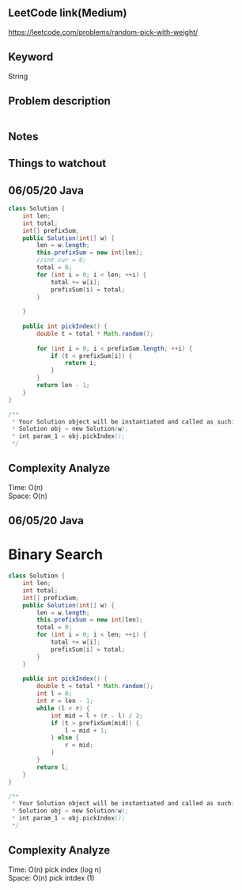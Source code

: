 ## LeetCode link(Medium)
https://leetcode.com/problems/random-pick-with-weight/

## Keyword
String

## Problem description
```

```



## Notes


## Things to watchout

## 06/05/20 Java

```java
class Solution {
    int len;
    int total;
    int[] prefixSum;
    public Solution(int[] w) {
        len = w.length;
        this.prefixSum = new int[len];
        //int cur = 0;
        total = 0;
        for (int i = 0; i < len; ++i) {
            total += w[i];
            prefixSum[i] = total;
        }
        
    }
    
    public int pickIndex() {
        double t = total * Math.random();
        
        for (int i = 0; i < prefixSum.length; ++i) {
            if (t < prefixSum[i]) {
                return i;
            }
        }
        return len - 1;
    }
}

/**
 * Your Solution object will be instantiated and called as such:
 * Solution obj = new Solution(w);
 * int param_1 = obj.pickIndex();
 */

```
## Complexity Analyze
Time: O(n)       \
Space: O(n)


## 06/05/20 Java
# Binary Search
```java
class Solution {
    int len;
    int total;
    int[] prefixSum;
    public Solution(int[] w) {
        len = w.length;
        this.prefixSum = new int[len];
        total = 0;
        for (int i = 0; i < len; ++i) {
            total += w[i];
            prefixSum[i] = total;
        }   
    }
    
    public int pickIndex() {
        double t = total * Math.random();
        int l = 0;
        int r = len - 1;
        while (l < r) {
            int mid = l + (r - l) / 2;
            if (t > prefixSum[mid]) {
                l = mid + 1;
            } else {
                r = mid;
            }
        }
        return l;
    }
}

/**
 * Your Solution object will be instantiated and called as such:
 * Solution obj = new Solution(w);
 * int param_1 = obj.pickIndex();
 */
 ```
## Complexity Analyze
Time: O(n)  pick index (log n)     \
Space: O(n)  pick intdex (1)
